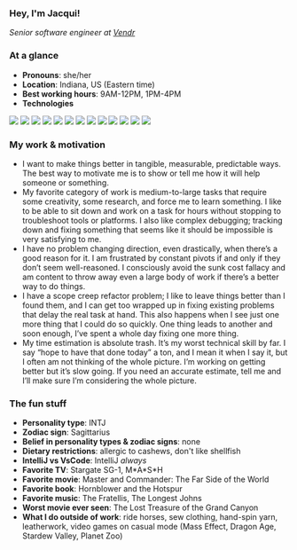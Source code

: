 ### Hey, I'm Jacqui!
_Senior software engineer at [Vendr](https://www.vendr.com/)_

### At a glance
- **Pronouns**: she/her
- **Location**: Indiana, US (Eastern time)
- **Best working hours**: 9AM-12PM, 1PM-4PM
- **Technologies**
<p>
    <img src="https://img.shields.io/badge/JavaScript-F7DF1E?style=for-the-badge&logo=JavaScript&logoColor=white"/>
    <img src="https://img.shields.io/badge/TypeScript-007ACC?style=for-the-badge&logo=typescript&logoColor=white"/>
    <img src="https://img.shields.io/badge/Java-ED8B00?style=for-the-badge&logo=openjdk&logoColor=white"/>
    <img src="https://img.shields.io/badge/React-20232A?style=for-the-badge&logo=react&logoColor=61DAFB"/>
    <img src="https://img.shields.io/badge/Material--UI-0081CB?style=for-the-badge&logo=material-ui&logoColor=white"/>
    <img src="https://img.shields.io/badge/Amazon_AWS-232F3E?style=for-the-badge&logo=amazon-aws&logoColor=white"/>
    <img src="https://img.shields.io/badge/Amazon%20DynamoDB-4053D6?style=for-the-badge&logo=Amazon%20DynamoDB&logoColor=white"/>
    <img src="https://img.shields.io/badge/MySQL-005C84?style=for-the-badge&logo=mysql&logoColor=white"/>
    <img src="https://img.shields.io/badge/PostgreSQL-316192?style=for-the-badge&logo=postgresql&logoColor=white"/>
    <img src="https://img.shields.io/badge/AWS_Lambda-232F3E?style=for-the-badge&logo=amazonaws&logoColor=FF9900">
    <img src="https://img.shields.io/badge/AWS_API_Gateway-232F3E?style=for-the-badge&logo=amazonaws&logoColor=FF9900">
    <img src="https://img.shields.io/badge/AWS_S3-232F3E?style=for-the-badge&logo=amazonaws&logoColor=FF9900">
    <img src="https://img.shields.io/badge/GraphQL-e535ab?style=for-the-badge">
</p>

### My work & motivation

- I want to make things better in tangible, measurable, predictable ways. The best way to
  motivate me is to show or tell me how it will help someone or something.
- My favorite category of work is medium-to-large tasks that require some creativity, some
  research, and force me to learn something. I like to be able to sit down and work on a task
  for hours without stopping to troubleshoot tools or platforms. I also like complex debugging;
  tracking down and fixing something that seems like it should be impossible is very satisfying
  to me.
- I have no problem changing direction, even drastically, when there’s a good reason for it. I
  am frustrated by constant pivots if and only if they don’t seem well-reasoned. I consciously
  avoid the sunk cost fallacy and am content to throw away even a large body of work if
  there’s a better way to do things.
- I have a scope creep refactor problem; I like to leave things better than I found them, and I
  can get too wrapped up in fixing existing problems that delay the real task at hand. This also
  happens when I see just one more thing that I could do so quickly. One thing leads to another
  and soon enough, I’ve spent a whole day fixing one more thing.
- My time estimation is absolute trash. It’s my worst technical skill by far. I say “hope to have
  that done today” a ton, and I mean it when I say it, but I often am not thinking of the whole
  picture. I’m working on getting better but it’s slow going. If you need an accurate estimate,
  tell me and I’ll make sure I’m considering the whole picture.


### The fun stuff

- **Personality type**: INTJ
- **Zodiac sign**: Sagittarius
- **Belief in personality types & zodiac signs**: none
- **Dietary restrictions**: allergic to cashews, don't like shellfish
- **IntelliJ vs VsCode**: IntelliJ _always_
- **Favorite TV**: Stargate SG-1, M\*A\*S\*H
- **Favorite movie**: Master and Commander: The Far Side of the World
- **Favorite book**: Hornblower and the Hotspur
- **Favorite music**: The Fratellis, The Longest Johns
- **Worst movie ever seen**: The Lost Treasure of the Grand Canyon
- **What I do outside of work**: ride horses, sew clothing, hand-spin yarn, leatherwork,
video games on casual mode (Mass Effect, Dragon Age, Stardew Valley, Planet Zoo)
